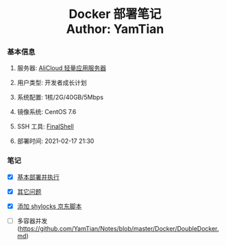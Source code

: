 <h1 align="center">
  Docker 部署笔记
  <br>
  Author: YamTian
</h1>

### 基本信息

1. 服务器: [AliCloud 轻量应用服务器](https://www.aliyun.com/product/swas)

2. 用户类型: 开发者成长计划

3. 系统配置: 1核/2G/40GB/5Mbps

4. 镜像系统: CentOS 7.6

5. SSH 工具: [FinalShell](http://www.hostbuf.com/t/988.html)

6. 部署时间: 2021-02-17 21:30

### 笔记

- [x] [基本部署并执行](https://github.com/YamTian/Notes/blob/master/Docker/HowToUse.md)

- [x] [其它问题](https://github.com/YamTian/Notes/blob/master/Docker/Other.md)

- [x] [添加 shylocks 京东脚本](https://github.com/YamTian/Notes/blob/master/Docker/Diy.sh.md)

- [ ] 多容器并发(https://github.com/YamTian/Notes/blob/master/Docker/DoubleDocker.md)